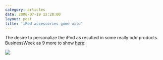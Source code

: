 ```yaml
---
category: articles
date: 2006-07-19 12:28:00
layout: post
title: 'iPod accessories gone wild'
---
```


<p>The desire to personalize the iPod as resulted in some really odd products. BusinessWeek as 9 more to show <a href="http://www.businessweek.com/technology/content/jul2006/tc20060718_915334.htm?campaign_id=rss_null">here</a>:</p>

<p><a href="http://www.businessweek.com/technology/content/jul2006/tc20060718_915334.htm?campaign_id=rss_null"><img src="https://cdn.joaobordalo.com/images/static/blog/toiletpod.jpg"></a></p>
